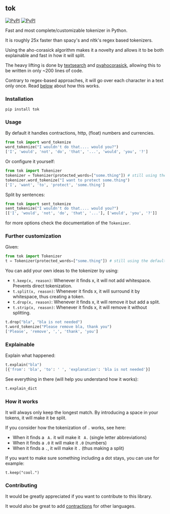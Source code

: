 ## tok

[![PyPI](https://img.shields.io/pypi/v/tok.svg?style=flat-square)](https://pypi.python.org/pypi/tok/)
[![PyPI](https://img.shields.io/pypi/pyversions/tok.svg?style=flat-square)](https://pypi.python.org/pypi/tok/)

Fast and most complete/customizable tokenizer in Python.

It is roughly 25x faster than spacy's and nltk's regex based tokenizers.

Using the aho-corasick algorithm makes it a novelty and allows it to be both explainable and fast in how it will split.

The heavy lifting is done by [textsearch](https://github.com/kootenpv/textsearch) and [pyahocorasick](https://github.com/WojciechMula/pyahocorasick), allowing this to be written in only ~200 lines of code.

Contrary to regex-based approaches, it will go over each character in a text only once. Read [below](#how-it-works) about how this works.

### Installation

    pip install tok

### Usage

By default it handles contractions, http, (float) numbers and currencies.

```python
from tok import word_tokenize
word_tokenize("I wouldn't do that.... would you?")
['I', 'would', 'not', 'do', 'that', '...', 'would', 'you', '?']
```

Or configure it yourself:

```python
from tok import Tokenizer
tokenizer = Tokenizer(protected_words=["some.thing"]) # still using the defaults
tokenizer.word_tokenize("I want to protect some.thing")
['I', 'want', 'to', 'protect', 'some.thing']
```

Split by sentences:

```python
from tok import sent_tokenize
sent_tokenize("I wouldn't do that.... would you?")
[['I', 'would', 'not', 'do', 'that', '...'], ['would', 'you', '?']]
```

for more options check the documentation of the `Tokenizer`.

### Further customization

Given:

```python
from tok import Tokenizer
t = Tokenizer(protected_words=["some.thing"]) # still using the defaults
```

You can add your own ideas to the tokenizer by using:

- `t.keep(x, reason)`: Whenever it finds x, it will not add whitespace. Prevents direct tokenization.
- `t.split(x, reason)`: Whenever it finds x, it will surround it by whitespace, thus creating a token.
- `t.drop(x, reason)`: Whenever it finds x, it will remove it but add a split.
- `t.strip(x, reason)`: Whenever it finds x, it will remove it without splitting.

```python
t.drop("bla", "bla is not needed")
t.word_tokenize("Please remove bla, thank you")
['Please', 'remove', ',', 'thank', 'you']
```

### Explainable

Explain what happened:

```python
t.explain("bla")
[{'from': 'bla', 'to': ' ', 'explanation': 'bla is not needed'}]
```

See everything in there (will help you understand how it works):

```python
t.explain_dict
```

### How it works

It will always only keep the longest match. By introducing a space in your tokens, it will make it be split.

If you consider how the tokenization of `.` works, see here:

- When it finds a ` A.` it will make it ` A.` (single letter abbreviations)
- When it finds a `.0` it will make it `.0` (numbers)
- When it finds a `.`, it will make it ` . ` (thus making a split)

If you want to make sure something including a dot stays, you can use for example:

    t.keep("cool.")

### Contributing

It would be greatly appreciated if you want to contribute to this library.

It would also be great to add [contractions](https://github.com/kootenpv/contractions) for other languages.
